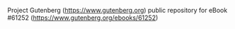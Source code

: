 Project Gutenberg (https://www.gutenberg.org) public repository for eBook #61252 (https://www.gutenberg.org/ebooks/61252)
